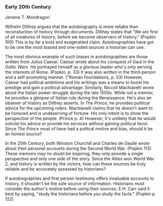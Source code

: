 ### Early 20th Century
Jerome T. Mondragon

Wilhelm Dilthey argues that the autobiography is more reliabe than reconstuction of history through documents. Dilthey states that "We are first of all creatures of history, before we become observers of history." (Popkin 100) This is by far a bold and exageratted claim. Autobiographies have got to be one the most biased and one-sided sources a historian can use. 

The most obvious example of such biases in autobiographies are those written from Julius Caesar. Caesar wrote about his conquest of Gaul in the _Gallic Wars_. He portrayed himself as a glorious leader who's only serving the interests of Rome. (Popkin, p. 33) It was also written in the third-person and a self-promoting manner. ("Roman Foundations, p. 53) However, Caesar had politcal ambitions and his writings was a means to boost his prestige and gain a political advantage. Similarly, Niccoli Machiavelli wrote about the Italian power struggle during the late 1500s. While not a memior, he provides a glimpse of Italian rule during the Renaissance. He's also an obsever of history as Dilthey asserts. In _The Prince_, he provides political advice for the upcoming rulers. Machiavelli claims that he doesn't want to be honored and is undeserving of fortune. His only intent is to show the perspective of the people. (Prince p. 4) However, it's unlikely that he would solicite his advice or provide his services without gaining political favor. Since _The Prince_ must of have had a politcal motive and bias, should it be an honest source?

In the 20th Century, both Winston Churchill and Charles de Gaulle wrote about their personal accounts during the Second World War. (Popkin 113) These memoirs may no doubt be inspiring, they only provide a single perspective and only one side of the story. Since the Allies won World War 2, and history is written by the victors, how can these sources be truly reliable and be accurately assessed by historians? 

If autobiographies and first person testimony offers invaluable accounts to history, it shouldn't be the sole source of information. Historians must consider the author's motive before using their sources. E.H. Carr said it best by saying, "study the historians before you study the facts." (Popkin p. 122)
